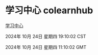 # 学习中心 colearnhub
[学习中心](http://219.139.199.238:56308/colearnhub/)

2024年 10月 24日 星期四 19:10:02 CST

2024年 10月 24日 星期四 11:10:02 GMT
